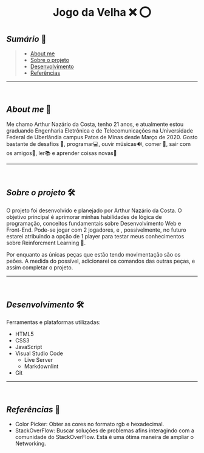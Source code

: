 **<h1 align='center'>Jogo da Velha :x: :o:</h1>**

## _Sumário_ :scroll:

> - [About me](#about-me)
> - [Sobre o projeto](#sobre-o-projeto-hammerandwrench)
> - [Desenvolvimento](#desenvolvimento-hammerandwrench)
> - [Referências](#referências-link)

---
<br/>

## _About me_ :man:

Me chamo Arthur Nazário da Costa, tenho 21 anos, e atualmente estou graduando Engenharia Eletrônica e de Telecomunicações na Universidade Federal de Uberlândia campus Patos de Minas desde Março de 2020. Gosto bastante de desafios :muscle:, programar:computer:, ouvir músicas:loud_sound:, comer :cookie:, sair com os amigos:beers:, ler:books: e aprender coisas novas:brain:

---

<br/>

## _Sobre o projeto_ :hammer_and_wrench:

O projeto foi desenvolvido e planejado por Arthur Nazário da Costa. O objetivo principal é aprimorar minhas habilidades de lógica de programação, conceitos fundamentais sobre Desenvolvimento Web e Front-End. Pode-se jogar com 2 jogadores, e , possivelmente, no futuro estarei atribuindo a opção de 1 player para testar meus conhecimentos sobre Reinforcment Learning :robot:.

Por enquanto as únicas peças que estão tendo movimentação são os peões. A medida do possível, adicionarei os comandos das outras peças, e assim completar o projeto.

---

<br/>

## _Desenvolvimento_ :hammer_and_wrench:

Ferramentas e plataformas utilizadas:

- HTML5
- CSS3
- JavaScript
- Visual Studio Code
  - Live Server
  - Markdownlint
- Git

---

<br/>

## _Referências_ :link:

- Color Picker: Obter as cores no formato rgb e hexadecimal.
- StackOverFlow: Buscar soluções de problemas afins interagindo com a comunidade do StackOverFlow. Está é uma ótima maneira de ampliar o Networking.

